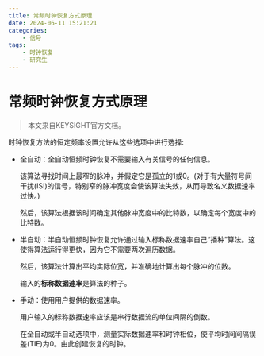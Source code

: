```yaml
---
title: 常频时钟恢复方式原理
date: 2024-06-11 15:21:21
categories:
    - 信号
tags: 
    - 时钟恢复
    - 研究生
---
```

# 常频时钟恢复方式原理
> 本文来自KEYSIGHT官方文档。

时钟恢复方法的恒定频率设置允许从这些选项中进行选择:

- 全自动：全自动恒频时钟恢复不需要输入有关信号的任何信息。
  
  该算法寻找时间上最窄的脉冲，并假定它是孤立的1或0。(对于有大量符号间干扰(ISI)的信号，特别窄的脉冲宽度会使该算法失效，从而导致名义数据速率过快。)

  然后，该算法根据该时间确定其他脉冲宽度中的比特数，以确定每个宽度中的比特数。

- 半自动：半自动恒频时钟恢复允许通过输入标称数据速率自己“播种”算法。这使得算法运行得更快，因为它不需要两次遍历数据。

    然后，该算法计算出平均实际位宽，并准确地计算出每个脉冲的位数。

    输入的**标称数据速率**是算法的种子。

- 手动：使用用户提供的数据速率。

    用户输入的标称数据速率应该是串行数据流的单位间隔的倒数。

    在全自动或半自动选项中，测量实际数据速率和时钟相位，使平均时间间隔误差(TIE)为0。由此创建恢复的时钟。